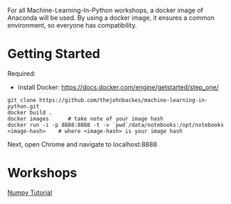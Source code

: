 For all Machine-Learning-In-Python workshops, a docker image of Anaconda will be used. By using a docker image, it ensures a common environment, so everyone has compatibility.

# Getting Started

Required:
- install Docker: https://docs.docker.com/engine/getstarted/step_one/

```
git clone https://github.com/thejohnbackes/machine-learning-in-python.git
docker build .
docker images      # take note of your image hash
docker run -i -p 8888:8888 -t -v `pwd`/data/notebooks:/opt/notebooks <image-hash>    # where <image-hash> is your image hash
```

Next, open Chrome and navigate to localhost:8888

# Workshops

[Numpy Tutorial](tutorials/NUMPY.md)
